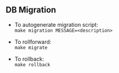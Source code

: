 ## DB Migration
- To autogenerate migration script:  
`make migration MESSAGE=<description>`

- To rollforward:  
`make migrate`

- To rollback:  
`make rollback`